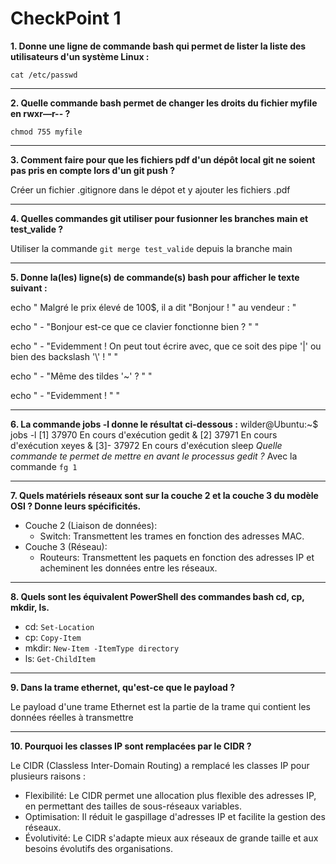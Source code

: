 
# CheckPoint 1 

**1. Donne une ligne de commande bash qui permet de lister la liste des utilisateurs d'un système Linux :**

`cat /etc/passwd`

---

**2. Quelle commande bash permet de changer les droits du fichier myfile en rwxr—r-- ?**

`chmod 755 myfile`

---

**3. Comment faire pour que les fichiers pdf d'un dépôt local git ne soient pas pris en compte lors d'un git push ?**

Créer un fichier .gitignore dans le dépot et y ajouter les fichiers .pdf

---

**4. Quelles commandes git utiliser pour fusionner les branches main et test_valide ?**

Utiliser la commande `git merge test_valide` depuis la branche main

---

**5. Donne la(les) ligne(s) de commande(s) bash pour afficher le texte suivant :**

echo " Malgré le prix élevé de 100$, il a dit "Bonjour ! " au vendeur : "

echo " - "Bonjour est-ce que ce clavier fonctionne bien ? " "

echo " - "Evidemment ! On peut tout écrire avec, que ce soit des pipe '|' ou bien des backslash '\\' ! " " 

echo " - "Même des tildes '~' ? " "

echo " - "Evidemment ! " "

---

**6. La commande jobs -l donne le résultat ci-dessous :**
wilder@Ubuntu:~$ jobs -l
[1]  37970 En cours d'exécution   gedit &
[2]  37971 En cours d'exécution   xeyes &
[3]- 37972 En cours d'exécution   sleep
*Quelle commande te permet de mettre en avant le processus gedit ?*
Avec la commande `fg 1`

---

**7. Quels matériels réseaux sont sur la couche 2 et la couche 3 du modèle OSI ? Donne leurs spécificités.**
- Couche 2 (Liaison de données):
    - Switch: Transmettent les trames en fonction des adresses MAC.
- Couche 3 (Réseau):
    - Routeurs: Transmettent les paquets en fonction des adresses IP et acheminent les données entre les réseaux.

---

**8. Quels sont les équivalent PowerShell des commandes bash cd, cp, mkdir, ls.**
- cd: `Set-Location`
- cp: `Copy-Item`
- mkdir: `New-Item -ItemType directory`
- ls: `Get-ChildItem`

---

**9. Dans la trame ethernet, qu'est-ce que le payload ?**

Le payload d'une trame Ethernet est la partie de la trame qui contient les données réelles à transmettre

---

**10. Pourquoi les classes IP sont remplacées par le CIDR ?**

Le CIDR (Classless Inter-Domain Routing) a remplacé les classes IP pour plusieurs raisons :
- Flexibilité: Le CIDR permet une allocation plus flexible des adresses IP, en permettant des tailles de sous-réseaux variables.
- Optimisation: Il réduit le gaspillage d'adresses IP et facilite la gestion des réseaux.
- Évolutivité: Le CIDR s'adapte mieux aux réseaux de grande taille et aux besoins évolutifs des organisations.
